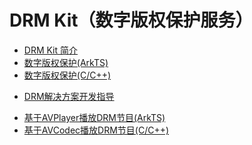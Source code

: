 # DRM Kit（数字版权保护服务）

- [DRM Kit 简介](drm-overview.md)
- [数字版权保护(ArkTS)](drm-arkts-dev-guide.md)
- [数字版权保护(C/C++)](drm-c-dev-guide.md)
<!--Del-->
- [DRM解决方案开发指导](drm-solution-dev-guide.md)
<!--DelEnd-->
- [基于AVPlayer播放DRM节目(ArkTS)](drm-avplayer-arkts-integration.md)
- [基于AVCodec播放DRM节目(C/C++)](drm-avcodec-integration.md)